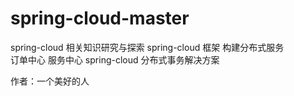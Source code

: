 # spring-cloud-master
spring-cloud 相关知识研究与探索
spring-cloud 框架  构建分布式服务    
订单中心
服务中心
spring-cloud 分布式事务解决方案 

作者：一个美好的人

